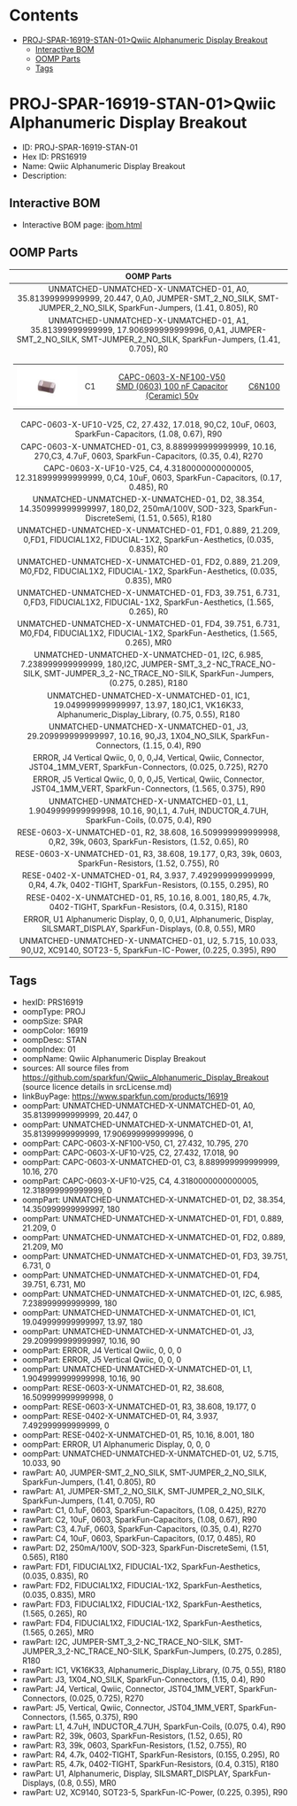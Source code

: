 



Contents
========

* [PROJ-SPAR-16919-STAN-01>Qwiic Alphanumeric Display Breakout](#proj-spar-16919-stan-01qwiic-alphanumeric-display-breakout)
	* [Interactive BOM](#interactive-bom)
	* [OOMP Parts](#oomp-parts)
	* [Tags](#tags)

# PROJ-SPAR-16919-STAN-01>Qwiic Alphanumeric Display Breakout

- ID: PROJ-SPAR-16919-STAN-01
- Hex ID: PRS16919
- Name: Qwiic Alphanumeric Display Breakout
- Description: 

## Interactive BOM

- Interactive BOM page: [ibom.html](kicad/bom/ibom.html)

## OOMP Parts
  

|OOMP Parts|
| :---: |
|UNMATCHED-UNMATCHED-X-UNMATCHED-01, A0, 35.81399999999999, 20.447, 0,A0, JUMPER-SMT_2_NO_SILK, SMT-JUMPER_2_NO_SILK, SparkFun-Jumpers, (1.41, 0.805), R0|
|UNMATCHED-UNMATCHED-X-UNMATCHED-01, A1, 35.81399999999999, 17.906999999999996, 0,A1, JUMPER-SMT_2_NO_SILK, SMT-JUMPER_2_NO_SILK, SparkFun-Jumpers, (1.41, 0.705), R0|
|<table><tr><td>![CAPC-0603-X-NF100-V50](https://raw.githubusercontent.com/oomlout/oomlout_OOMP_parts/main/CAPC-0603-X-NF100-V50/image_140.jpg)</td><td> C1</td><td>[CAPC-0603-X-NF100-V50<br>SMD (0603) 100 nF Capacitor (Ceramic) 50v](https://github.com/oomlout/oomlout_OOMP_parts/tree/main/CAPC-0603-X-NF100-V50/)</td><td>[C6N100](https://github.com/oomlout/oomlout_OOMP_parts/tree/main/CAPC-0603-X-NF100-V50/)</td></tr></table>|
|CAPC-0603-X-UF10-V25, C2, 27.432, 17.018, 90,C2, 10uF, 0603, SparkFun-Capacitors, (1.08, 0.67), R90|
|CAPC-0603-X-UNMATCHED-01, C3, 8.889999999999999, 10.16, 270,C3, 4.7uF, 0603, SparkFun-Capacitors, (0.35, 0.4), R270|
|CAPC-0603-X-UF10-V25, C4, 4.3180000000000005, 12.318999999999999, 0,C4, 10uF, 0603, SparkFun-Capacitors, (0.17, 0.485), R0|
|UNMATCHED-UNMATCHED-X-UNMATCHED-01, D2, 38.354, 14.350999999999997, 180,D2, 250mA/100V, SOD-323, SparkFun-DiscreteSemi, (1.51, 0.565), R180|
|UNMATCHED-UNMATCHED-X-UNMATCHED-01, FD1, 0.889, 21.209, 0,FD1, FIDUCIAL1X2, FIDUCIAL-1X2, SparkFun-Aesthetics, (0.035, 0.835), R0|
|UNMATCHED-UNMATCHED-X-UNMATCHED-01, FD2, 0.889, 21.209, M0,FD2, FIDUCIAL1X2, FIDUCIAL-1X2, SparkFun-Aesthetics, (0.035, 0.835), MR0|
|UNMATCHED-UNMATCHED-X-UNMATCHED-01, FD3, 39.751, 6.731, 0,FD3, FIDUCIAL1X2, FIDUCIAL-1X2, SparkFun-Aesthetics, (1.565, 0.265), R0|
|UNMATCHED-UNMATCHED-X-UNMATCHED-01, FD4, 39.751, 6.731, M0,FD4, FIDUCIAL1X2, FIDUCIAL-1X2, SparkFun-Aesthetics, (1.565, 0.265), MR0|
|UNMATCHED-UNMATCHED-X-UNMATCHED-01, I2C, 6.985, 7.238999999999999, 180,I2C, JUMPER-SMT_3_2-NC_TRACE_NO-SILK, SMT-JUMPER_3_2-NC_TRACE_NO-SILK, SparkFun-Jumpers, (0.275, 0.285), R180|
|UNMATCHED-UNMATCHED-X-UNMATCHED-01, IC1, 19.049999999999997, 13.97, 180,IC1, VK16K33, Alphanumeric_Display_Library, (0.75, 0.55), R180|
|UNMATCHED-UNMATCHED-X-UNMATCHED-01, J3, 29.209999999999997, 10.16, 90,J3, 1X04_NO_SILK, SparkFun-Connectors, (1.15, 0.4), R90|
|ERROR, J4 Vertical Qwiic, 0, 0, 0,J4, Vertical, Qwiic, Connector, JST04_1MM_VERT, SparkFun-Connectors, (0.025, 0.725), R270|
|ERROR, J5 Vertical Qwiic, 0, 0, 0,J5, Vertical, Qwiic, Connector, JST04_1MM_VERT, SparkFun-Connectors, (1.565, 0.375), R90|
|UNMATCHED-UNMATCHED-X-UNMATCHED-01, L1, 1.9049999999999998, 10.16, 90,L1, 4.7uH, INDUCTOR_4.7UH, SparkFun-Coils, (0.075, 0.4), R90|
|RESE-0603-X-UNMATCHED-01, R2, 38.608, 16.509999999999998, 0,R2, 39k, 0603, SparkFun-Resistors, (1.52, 0.65), R0|
|RESE-0603-X-UNMATCHED-01, R3, 38.608, 19.177, 0,R3, 39k, 0603, SparkFun-Resistors, (1.52, 0.755), R0|
|RESE-0402-X-UNMATCHED-01, R4, 3.937, 7.492999999999999, 0,R4, 4.7k, 0402-TIGHT, SparkFun-Resistors, (0.155, 0.295), R0|
|RESE-0402-X-UNMATCHED-01, R5, 10.16, 8.001, 180,R5, 4.7k, 0402-TIGHT, SparkFun-Resistors, (0.4, 0.315), R180|
|ERROR, U1 Alphanumeric Display, 0, 0, 0,U1, Alphanumeric, Display, SILSMART_DISPLAY, SparkFun-Displays, (0.8, 0.55), MR0|
|UNMATCHED-UNMATCHED-X-UNMATCHED-01, U2, 5.715, 10.033, 90,U2, XC9140, SOT23-5, SparkFun-IC-Power, (0.225, 0.395), R90|

## Tags

- hexID: PRS16919
- oompType: PROJ
- oompSize: SPAR
- oompColor: 16919
- oompDesc: STAN
- oompIndex: 01
- oompName: Qwiic Alphanumeric Display Breakout
- sources: All source files from https://github.com/sparkfun/Qwiic_Alphanumeric_Display_Breakout (source licence details in srcLicense.md)
- linkBuyPage: https://www.sparkfun.com/products/16919
- oompPart: UNMATCHED-UNMATCHED-X-UNMATCHED-01, A0, 35.81399999999999, 20.447, 0
- oompPart: UNMATCHED-UNMATCHED-X-UNMATCHED-01, A1, 35.81399999999999, 17.906999999999996, 0
- oompPart: CAPC-0603-X-NF100-V50, C1, 27.432, 10.795, 270
- oompPart: CAPC-0603-X-UF10-V25, C2, 27.432, 17.018, 90
- oompPart: CAPC-0603-X-UNMATCHED-01, C3, 8.889999999999999, 10.16, 270
- oompPart: CAPC-0603-X-UF10-V25, C4, 4.3180000000000005, 12.318999999999999, 0
- oompPart: UNMATCHED-UNMATCHED-X-UNMATCHED-01, D2, 38.354, 14.350999999999997, 180
- oompPart: UNMATCHED-UNMATCHED-X-UNMATCHED-01, FD1, 0.889, 21.209, 0
- oompPart: UNMATCHED-UNMATCHED-X-UNMATCHED-01, FD2, 0.889, 21.209, M0
- oompPart: UNMATCHED-UNMATCHED-X-UNMATCHED-01, FD3, 39.751, 6.731, 0
- oompPart: UNMATCHED-UNMATCHED-X-UNMATCHED-01, FD4, 39.751, 6.731, M0
- oompPart: UNMATCHED-UNMATCHED-X-UNMATCHED-01, I2C, 6.985, 7.238999999999999, 180
- oompPart: UNMATCHED-UNMATCHED-X-UNMATCHED-01, IC1, 19.049999999999997, 13.97, 180
- oompPart: UNMATCHED-UNMATCHED-X-UNMATCHED-01, J3, 29.209999999999997, 10.16, 90
- oompPart: ERROR, J4 Vertical Qwiic, 0, 0, 0
- oompPart: ERROR, J5 Vertical Qwiic, 0, 0, 0
- oompPart: UNMATCHED-UNMATCHED-X-UNMATCHED-01, L1, 1.9049999999999998, 10.16, 90
- oompPart: RESE-0603-X-UNMATCHED-01, R2, 38.608, 16.509999999999998, 0
- oompPart: RESE-0603-X-UNMATCHED-01, R3, 38.608, 19.177, 0
- oompPart: RESE-0402-X-UNMATCHED-01, R4, 3.937, 7.492999999999999, 0
- oompPart: RESE-0402-X-UNMATCHED-01, R5, 10.16, 8.001, 180
- oompPart: ERROR, U1 Alphanumeric Display, 0, 0, 0
- oompPart: UNMATCHED-UNMATCHED-X-UNMATCHED-01, U2, 5.715, 10.033, 90
- rawPart: A0, JUMPER-SMT_2_NO_SILK, SMT-JUMPER_2_NO_SILK, SparkFun-Jumpers, (1.41, 0.805), R0
- rawPart: A1, JUMPER-SMT_2_NO_SILK, SMT-JUMPER_2_NO_SILK, SparkFun-Jumpers, (1.41, 0.705), R0
- rawPart: C1, 0.1uF, 0603, SparkFun-Capacitors, (1.08, 0.425), R270
- rawPart: C2, 10uF, 0603, SparkFun-Capacitors, (1.08, 0.67), R90
- rawPart: C3, 4.7uF, 0603, SparkFun-Capacitors, (0.35, 0.4), R270
- rawPart: C4, 10uF, 0603, SparkFun-Capacitors, (0.17, 0.485), R0
- rawPart: D2, 250mA/100V, SOD-323, SparkFun-DiscreteSemi, (1.51, 0.565), R180
- rawPart: FD1, FIDUCIAL1X2, FIDUCIAL-1X2, SparkFun-Aesthetics, (0.035, 0.835), R0
- rawPart: FD2, FIDUCIAL1X2, FIDUCIAL-1X2, SparkFun-Aesthetics, (0.035, 0.835), MR0
- rawPart: FD3, FIDUCIAL1X2, FIDUCIAL-1X2, SparkFun-Aesthetics, (1.565, 0.265), R0
- rawPart: FD4, FIDUCIAL1X2, FIDUCIAL-1X2, SparkFun-Aesthetics, (1.565, 0.265), MR0
- rawPart: I2C, JUMPER-SMT_3_2-NC_TRACE_NO-SILK, SMT-JUMPER_3_2-NC_TRACE_NO-SILK, SparkFun-Jumpers, (0.275, 0.285), R180
- rawPart: IC1, VK16K33, Alphanumeric_Display_Library, (0.75, 0.55), R180
- rawPart: J3, 1X04_NO_SILK, SparkFun-Connectors, (1.15, 0.4), R90
- rawPart: J4, Vertical, Qwiic, Connector, JST04_1MM_VERT, SparkFun-Connectors, (0.025, 0.725), R270
- rawPart: J5, Vertical, Qwiic, Connector, JST04_1MM_VERT, SparkFun-Connectors, (1.565, 0.375), R90
- rawPart: L1, 4.7uH, INDUCTOR_4.7UH, SparkFun-Coils, (0.075, 0.4), R90
- rawPart: R2, 39k, 0603, SparkFun-Resistors, (1.52, 0.65), R0
- rawPart: R3, 39k, 0603, SparkFun-Resistors, (1.52, 0.755), R0
- rawPart: R4, 4.7k, 0402-TIGHT, SparkFun-Resistors, (0.155, 0.295), R0
- rawPart: R5, 4.7k, 0402-TIGHT, SparkFun-Resistors, (0.4, 0.315), R180
- rawPart: U1, Alphanumeric, Display, SILSMART_DISPLAY, SparkFun-Displays, (0.8, 0.55), MR0
- rawPart: U2, XC9140, SOT23-5, SparkFun-IC-Power, (0.225, 0.395), R90
